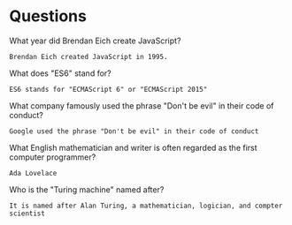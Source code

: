 # Questions

What year did Brendan Eich create JavaScript?

```
Brendan Eich created JavaScript in 1995.
```

What does "ES6" stand for?

```
ES6 stands for "ECMAScript 6" or "ECMAScript 2015"
```

What company famously used the phrase "Don't be evil" in their code of conduct?

```
Google used the phrase "Don't be evil" in their code of conduct
```

What English mathematician and writer is often regarded as the first computer programmer?

```
Ada Lovelace
```

Who is the "Turing machine" named after?

```
It is named after Alan Turing, a mathematician, logician, and compter scientist
```
